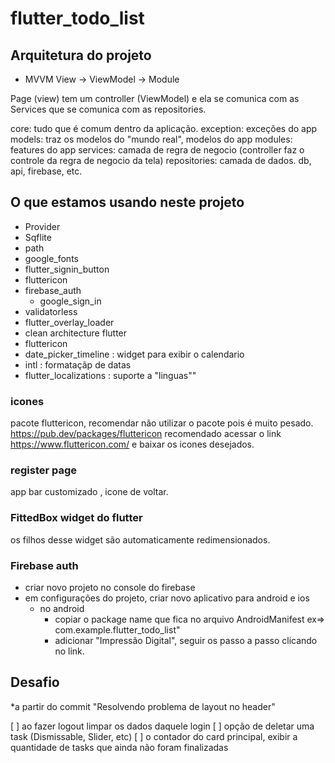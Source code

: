 # flutter_todo_list


## Arquitetura do projeto
- MVVM
  View -> ViewModel -> Module

Page (view) tem um controller (ViewModel) e ela se comunica com as Services que se comunica com as repositories.

core: tudo que é comum dentro da aplicação.
exception: exceções do app
models: traz os modelos do "mundo real", modelos do app
modules: features do app
services: camada de regra de negocio (controller faz o controle da regra de negocio da tela)
repositories: camada de dados. db, api, firebase, etc.

## O que estamos usando neste projeto
- Provider
- Sqflite
- path
- google_fonts
- flutter_signin_button
- fluttericon
- firebase_auth
  - google_sign_in
- validatorless
- flutter_overlay_loader
- clean architecture flutter
- fluttericon
- date_picker_timeline : widget para exibir o calendario
- intl : formataçãp de datas
- flutter_localizations : suporte a "linguas"" 

### icones
pacote fluttericon, recomendar não utilizar o pacote pois é muito pesado.
https://pub.dev/packages/fluttericon
recomendado acessar o link https://www.fluttericon.com/ e baixar os icones desejados.


### register page
app bar customizado , icone de voltar.


### FittedBox widget do flutter
os filhos desse widget são automaticamente redimensionados.


### Firebase auth

- criar novo projeto no console do firebase 
- em configurações do projeto, criar novo aplicativo para android e ios
  - no android
    - copiar o package name que fica no arquivo AndroidManifest ex=> com.example.flutter_todo_list"
    - adicionar "Impressão Digital", seguir os passo a passo clicando no link.

## Desafio
*a partir do commit "Resolvendo problema de layout no header"

[ ] ao fazer logout limpar os dados daquele login
[ ] opção de deletar uma task (Dismissable, Slider, etc)
[ ] o contador do card principal, exibir a quantidade de tasks que ainda não foram finalizadas